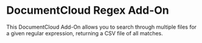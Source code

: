 
# DocumentCloud Regex Add-On

This DocumentCloud Add-On allows you to search through multiple files for a
given regular expression, returning a CSV file of all matches.

